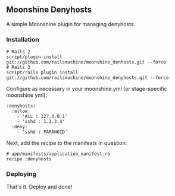 ## Moonshine Denyhosts

A simple Moonshine plugin for managing denyhosts.

### Installation

    # Rails 2
    script/plugin install git://github.com/railsmachine/moonshine_denhosts.git --force
    # Rails 3
    script/rails plugin install git://github.com/railsmachine/moonshine_denyhosts.git --force

Configure as necessary in your moonshine.yml (or stage-specific moonshine yml):

    :denyhosts:
      :allow:
        - 'ALL : 127.0.0.1'
        - 'sshd : 1.2.3.4'
      :deny:
        - 'sshd : PARANOID'

Next, add the recipe to the manifests in question:

    # app/manifests/application_manifest.rb
    recipe :denyhosts


### Deploying

That's it. Deploy and done!
